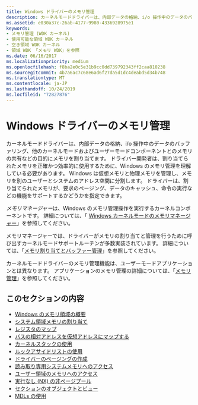 ```yaml
---
title: Windows ドライバーのメモリ管理
description: カーネルモードドライバーは、内部データの格納、i/o 操作中のデータのバッファリング、他のカーネルモードおよびユーザーモードコンポーネントとのメモリの共有などの目的にメモリを割り当てます。
ms.assetid: e030a37c-26ab-4177-9980-4336928975e1
keywords:
- メモリ管理 (WDK カーネル)
- 使用可能な領域 WDK カーネル
- 空き領域 WDK カーネル
- 領域 WDK 「メモリ WDK」を参照
ms.date: 06/16/2017
ms.localizationpriority: medium
ms.openlocfilehash: f8ba2e0c5e31b9cc0dd739792343ff2caa810238
ms.sourcegitcommit: 4b7a6ac7c68e6ad6f27da5d1dc4deabd5d34b748
ms.translationtype: MT
ms.contentlocale: ja-JP
ms.lasthandoff: 10/24/2019
ms.locfileid: "72827876"
---
```

# <a name="memory-management-for-windows-drivers"></a>Windows ドライバーのメモリ管理


カーネルモードドライバーは、内部データの格納、i/o 操作中のデータのバッファリング、他のカーネルモードおよびユーザーモードコンポーネントとのメモリの共有などの目的にメモリを割り当てます。 ドライバー開発者は、割り当てられたメモリを正確かつ効率的に使用するために、Windows のメモリ管理を理解している必要があります。 Windows は仮想メモリと物理メモリを管理し、メモリを別のユーザーとシステムのアドレス空間に分割します。 ドライバーは、割り当てられたメモリが、要求のページング、データのキャッシュ、命令の実行などの機能をサポートするかどうかを指定できます。




*メモリマネージャー*は、Windows のメモリ管理操作を実行するカーネルコンポーネントです。 詳細については、「 [Windows カーネルモードのメモリマネージャー](windows-kernel-mode-memory-manager.md)」を参照してください。

メモリマネージャーでは、ドライバーがメモリの割り当てと管理を行うために呼び出すカーネルモードサポートルーチンが多数実装されています。 詳細については、「[メモリ割り当てとバッファー管理](https://docs.microsoft.com/windows-hardware/drivers/ddi/_kernel/#memory-allocation-and-buffer-management)」を参照してください。

カーネルモードドライバーのメモリ管理機能は、ユーザーモードアプリケーションとは異なります。 アプリケーションのメモリ管理の詳細については、「[メモリ管理](https://docs.microsoft.com/windows/desktop/Memory/memory-management)」を参照してください。

## <a name="in-this-section"></a>このセクションの内容


-   [Windows のメモリ領域の概要](overview-of-windows-memory-space.md)
-   [システム領域メモリの割り当て](allocating-system-space-memory.md)
-   [レジスタのマップ](map-registers.md)
-   [バスの相対アドレスを仮想アドレスにマップする](mapping-bus-relative-addresses-to-virtual-addresses.md)
-   [カーネルスタックの使用](using-the-kernel-stack.md)
-   [ルックアサイドリストの使用](using-lookaside-lists.md)
-   [ドライバーのページングの作成](making-drivers-pageable.md)
-   [読み取り専用システムメモリへのアクセス](accessing-read-only-system-memory.md)
-   [ユーザー領域のメモリへのアクセス](accessing-user-space-memory.md)
-   [実行なし (NX) の非ページプール](no-execute-nonpaged-pool.md)
-   [セクションのオブジェクトとビュー](section-objects-and-views.md)
-   [MDLs の使用](using-mdls.md)

 

 




